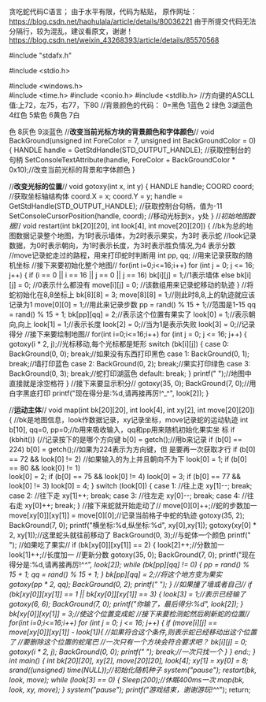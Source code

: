 ﻿贪吃蛇代码C语言；
  由于水平有限，代码为粘贴，
  原作网址：  https://blog.csdn.net/haohulala/article/details/80036221         由于所提交代码无法分隔行，较为混乱，建议看原文，谢谢！                 https://blog.csdn.net/weixin_43268393/article/details/85570568                                                       

#include "stdafx.h"                                                

#include <stdio.h>                                                 

#include <windows.h>                                           
#include <time.h>
#include <conio.h>
#include <stdlib.h>
//方向键的ASCLL值:上72，左75，右77，下80
//背景颜色的代码： 0=黑色  1蓝色 2 绿色 3湖蓝色 4红色 5紫色 6黄色 7白

色 8灰色 9淡蓝色 
//**改变当前光标方块的背景颜色和字体颜色**//
void BackGround(unsigned int ForeColor = 7, unsigned int 
BackGroundColor = 0) {
	HANDLE handle = GetStdHandle(STD_OUTPUT_HANDLE);  //获取控制台的
    句柄
	SetConsoleTextAttribute(handle, ForeColor + BackGroundColor * 
    0x10);//改变当前光标的背景和字体颜色
}
 
//**改变光标的位置**//
void gotoxy(int x, int y) {
	HANDLE handle;
	COORD coord;   //获取坐标轴结构体
	coord.X = x;
	coord.Y = y;
	handle = GetStdHandle(STD_OUTPUT_HANDLE);  //获取控制台句柄，值为-11
	SetConsoleCursorPosition(handle, coord);   //移动光标到x，y处
}
 //*初始地图数据*//
void restart(int bk[20][20], int look[4], int move[20][20]) {
	//bk为总的地图数据记录整个地图，为1时表示墙体，为2时表示果实，为3时
    表示蛇
	//look记录数据，为0时表示朝向，为1时表示长度，为3时表示胜负情况,为4
    表示分数
	//move记录蛇走过的路程，用来打印蛇时判断用
	int pp, qq;  //用来记录获取的随机坐标
	//接下来要初始化整个地图//
	for(int i=0;i<=16;i++)
		for (int j = 0; j <= 16; j++) {
			if (i == 0 || i == 16 || j == 0 || j == 16)  bk[i][j] 
            = 1;//1表示墙体
			else bk[i][j] = 0; //0表示什么都没有
			move[i][j] = 0;    //该数组用来记录蛇移动的轨迹
		}
	//将蛇初始化在8,8坐标上
	bk[8][8] = 3;
	move[8][8] = 1;//则此时8,8,上的轨迹就应该记录为1
	move[0][0] = 1;//用此来记录步数
	pp = rand() % 15 + 1;//范围是1-15
	qq = rand() % 15 + 1;
	bk[pp][qq] = 2;//表示这个位置有果实了
	look[0] = 1;//表示朝向,向上
	look[1] = 1;//表示长度
	look[2] = 0;//当为1是表示失败
	look[3] = 0;//记录得分
	//接下来要绘制地图//
	for(int i=0;i<=16;i++)
		for (int j = 0; j <= 16; j++) {
			gotoxy(i * 2, j);//光标移动,每个光标都是矩形
			switch (bk[i][j]) {
			case 0:
				BackGround(0, 0);
				break;//如果没有东西打印黑色
			case 1:
				BackGround(0, 1);
				break;//墙打印蓝色
			case 2:
				BackGround(0, 2);
				break;//果实打印绿色
			case 3:
				BackGround(0, 3);
				break;//蛇打印湖蓝色
			default:
				break;
			}
			printf("  ");//地图中直接就是涂空格符
		}
	//接下来要显示积分//
	gotoxy(35, 0);
	BackGround(7, 0);//用白字黑底打印
	printf("现在得分是:%d,请再接再厉!^_^", look[2]);
}
 
//**运动主体**//
void map(int bk[20][20], int look[4], int xy[2], int move[20][20]) {
	//bk是地图信息，look作数据记录，xy记录坐标，move记录蛇的运动轨迹
	int b[10], qq=0, pp=0;//b用来吸收输入，qq和pp用来随机初始化果实坐
    标
	if (kbhit()) {//记录按下的是哪个方向键
		b[0] = getch();//用b来记录
		if (b[0] == 224)  b[0] = getch();//如果为224表示为方向键，但
        是要再一次获取才行
		if (b[0] == 72 && look[0] != 2)
			//如果输入的为上并且朝向不为下
			look[0] = 1;
		if (b[0] == 80 && look[0] != 1)                            
		    look[0] = 2;
		if (b[0] == 75 && look[0] != 4)
			look[0] = 3;
		if (b[0] == 77 && look[0] != 3)
			look[0] = 4;
	}
	switch (look[0]) {
	case 1:
		//往上走
		xy[1]--;
		break;
	case 2:
		//往下走
		xy[1]++;
		break;
	case 3:
		//往左走
		xy[0]--;
		break;
	case 4:
		//往右走
		xy[0]++;
		break;
	}
	//接下来蛇就开始走动了//
	move[0][0]++;//蛇的步数加一
	move[xy[0]][xy[1]] = move[0][0];//记录当前格子中蛇的轨迹
	gotoxy(35, 2);
	BackGround(7, 0);
	printf("横坐标:%d,纵坐标:%d", xy[0],xy[1]);
	gotoxy(xy[0] * 2, xy[1]);//这里蛇头就往前移动了
	BackGround(0, 3);//与蛇体一个颜色
	printf("  ");
	//如果吃了果实//
	if (bk[xy[0]][xy[1]] == 2) {
		look[2]++;//分数加一
		look[1]++;//长度加一
		//更新分数
		gotoxy(35, 0);
		BackGround(7, 0);
		printf("现在得分是:%d,请再接再厉!^_^", look[2]);
		while (bk[pp][qq] != 0) {
			pp = rand() % 15 + 1;
			qq = rand() % 15 + 1;
		}
		bk[pp][qq] = 2;//将这个地方变为果实
		gotoxy(pp * 2, qq);
		BackGround(0, 2);
		printf("  ");
	}
	//如果撞了墙或者自己//
	if (bk[xy[0]][xy[1]] == 1 || bk[xy[0]][xy[1]] == 3) {
		look[3] = 1;//表示已经输了
		gotoxy(6, 6);
		BackGround(7, 0);
		printf("你输了，最后得分:%d", look[2]);
	}
	bk[xy[0]][xy[1]] = 3;//使这个位置变成蛇
	//接下来要检测蛇然后刷新蛇的位置//
	for(int i=0;i<=16;i++)
		for (int j = 0; j <= 16; j++) {
			if (move[i][j] == move[xy[0]][xy[1]] - look[1]){
				//如果符合这个条件,则表示蛇已经移动出这个位置了
				//要删除这个位置的蛇尾巴
				//一次只有一个方块会符合要求吧？
				bk[i][j] = 0;
				gotoxy(i * 2, j);
				BackGround(0, 0);
				printf("  ");
				break;//一次只找一个
			}
		}
	end:;
}
int main() {
	int bk[20][20], xy[2], move[20][20], look[4];
	xy[1] = xy[0] = 8;
	srand((unsigned) time(NULL));//初始化随机种子
	system("pause");
	restart(bk, look, move);
	while (look[3] == 0) {
		Sleep(200);//休眠400ms一次
		map(bk, look, xy, move);
	}
	system("pause");
	printf("游戏结束，谢谢游玩!^_^");
	return;